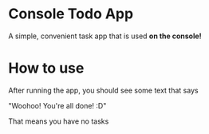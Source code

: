 # Console Todo App
A simple, convenient task app that is used **on the console!**

# How to use
After running the app, you should see some text that says

"Woohoo! You're all done! :D"

That means you have no tasks